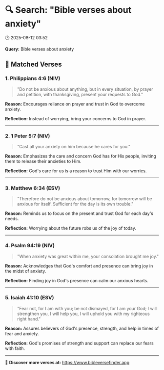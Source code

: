# 🔍 Search: "Bible verses about anxiety"
🕒 2025-08-12 03:52

**Query:** Bible verses about anxiety

## 📖 Matched Verses

### 1. Philippians 4:6 (NIV)
> "Do not be anxious about anything, but in every situation, by prayer and petition, with thanksgiving, present your requests to God."

**Reason:** Encourages reliance on prayer and trust in God to overcome anxiety.

**Reflection:** Instead of worrying, bring your concerns to God in prayer.

---

### 2. 1 Peter 5:7 (NIV)
> "Cast all your anxiety on him because he cares for you."

**Reason:** Emphasizes the care and concern God has for His people, inviting them to release their anxieties to Him.

**Reflection:** God's care for us is a reason to trust Him with our worries.

---

### 3. Matthew 6:34 (ESV)
> "Therefore do not be anxious about tomorrow, for tomorrow will be anxious for itself. Sufficient for the day is its own trouble."

**Reason:** Reminds us to focus on the present and trust God for each day's needs.

**Reflection:** Worrying about the future robs us of the joy of today.

---

### 4. Psalm 94:19 (NIV)
> "When anxiety was great within me, your consolation brought me joy."

**Reason:** Acknowledges that God's comfort and presence can bring joy in the midst of anxiety.

**Reflection:** Finding joy in God's presence can calm our anxious hearts.

---

### 5. Isaiah 41:10 (ESV)
> "Fear not, for I am with you; be not dismayed, for I am your God; I will strengthen you, I will help you, I will uphold you with my righteous right hand."

**Reason:** Assures believers of God's presence, strength, and help in times of fear and anxiety.

**Reflection:** God's promises of strength and support can replace our fears with faith.

---

🔗 **Discover more verses at:** https://www.bibleversefinder.app
